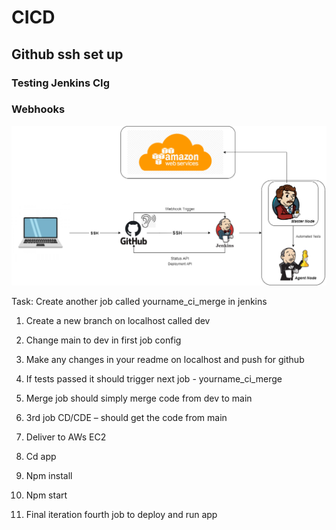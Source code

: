 # CICD
## Github ssh set up
### Testing Jenkins CIg
### Webhooks
![](images/CICD.png)

Task:
Create another job called yourname_ci_merge in jenkins
1.	Create a new branch on localhost called dev
2.	Change main to dev in first job config
3.	Make any changes in your readme on localhost and push for github
4.	If tests passed it should trigger next job - yourname_ci_merge
5.	Merge job should simply merge code from dev to main 


6.	3rd job CD/CDE – should get the code from main 
7.	Deliver to AWs EC2
8.	Cd app
9.	Npm install
10.	Npm start
11.	Final iteration fourth job to deploy and run app
